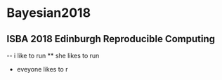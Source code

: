 # Bayesian2018
## ISBA 2018 Edinburgh Reproducible Computing
-- i like to run
** she likes to run
- eveyone likes to r
